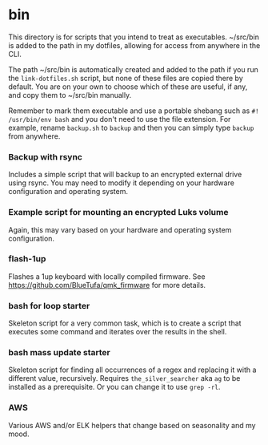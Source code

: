 # bin
This directory is for scripts that you intend to treat as executables.  ~/src/bin is added to the path in my dotfiles, allowing for access from anywhere in the CLI. 

The path ~/src/bin is automatically created and added to the path if you run the `link-dotfiles.sh` script, but none of these files are copied there by default.  You are on your own to choose which of these are useful, if any, and copy them to ~/src/bin manually.

Remember to mark them executable and use a portable shebang such as `#! /usr/bin/env bash` and you don't need to use the file extension. For example, rename `backup.sh` to `backup` and then you can simply type `backup` from anywhere. 

### Backup with rsync
Includes a simple script that will backup to an encrypted external drive using rsync.  You may need to modify it depending on your hardware configuration and operating system.

### Example script for mounting an encrypted Luks volume
Again, this may vary based on your hardware and operating system configuration.

### flash-1up
Flashes a 1up keyboard with locally compiled firmware.  See https://github.com/BlueTufa/qmk_firmware for more details.

### bash for loop starter
Skeleton script for a very common task, which is to create a script that executes some command and iterates over the results in the shell.  

### bash mass update starter
Skeleton script for finding all occurrences of a regex and replacing it with a different value, recursively.  Requires `the_silver_searcher` aka `ag` to be installed as a prerequisite.  Or you can change it to use `grep -rl`.

### AWS
Various AWS and/or ELK helpers that change based on seasonality and my mood.


